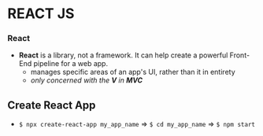 # REACT JS

### React
- **React** is a library, not a framework. It can help create a powerful Front-End pipeline for a web app.
  - manages specific areas of an app's UI, rather than it in entirety
  - *only concerned with the __V__ in __MVC__*
  
## Create React App
- ```$ npx create-react-app my_app_name``` => ```$ cd my_app_name``` => ```$ npm start```
  

